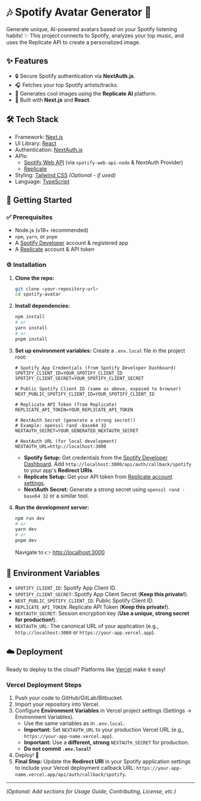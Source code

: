 # 🎶 Spotify Avatar Generator 🤖

Generate unique, AI-powered avatars based on your Spotify listening habits! ✨ This project connects to Spotify, analyzes your top music, and uses the Replicate API to create a personalized image.

## ✨ Features

*   🔒 Secure Spotify authentication via **NextAuth.js**.
*   🎧 Fetches your top Spotify artists/tracks.
*   🎨 Generates cool images using the **Replicate AI** platform.
*   🚀 Built with **Next.js** and **React**.

## 🛠️ Tech Stack

*   Framework: [Next.js](https://nextjs.org/)
*   UI Library: [React](https://reactjs.org/)
*   Authentication: [NextAuth.js](https://next-auth.js.org/)
*   APIs:
    *   [Spotify Web API](https://developer.spotify.com/documentation/web-api) (via `spotify-web-api-node` & NextAuth Provider)
    *   [Replicate](https://replicate.com/)
*   Styling: [Tailwind CSS](https://tailwindcss.com/) *(Optional - if used)*
*   Language: [TypeScript](https://www.typescriptlang.org/)

## 🚀 Getting Started

### ✅ Prerequisites

*   Node.js (v18+ recommended)
*   `npm`, `yarn`, or `pnpm`
*   A [Spotify Developer](https://developer.spotify.com/dashboard/) account & registered app
*   A [Replicate](https://replicate.com/account) account & API token

### ⚙️ Installation

1.  **Clone the repo:**
    ```bash
    git clone <your-repository-url>
    cd spotify-avatar
    ```

2.  **Install dependencies:**
    ```bash
    npm install
    # or
    yarn install
    # or
    pnpm install
    ```

3.  **Set up environment variables:**
    Create a `.env.local` file in the project root:

    ```env
    # Spotify App Credentials (from Spotify Developer Dashboard)
    SPOTIFY_CLIENT_ID=YOUR_SPOTIFY_CLIENT_ID
    SPOTIFY_CLIENT_SECRET=YOUR_SPOTIFY_CLIENT_SECRET

    # Public Spotify Client ID (same as above, exposed to browser)
    NEXT_PUBLIC_SPOTIFY_CLIENT_ID=YOUR_SPOTIFY_CLIENT_ID

    # Replicate API Token (from Replicate)
    REPLICATE_API_TOKEN=YOUR_REPLICATE_API_TOKEN

    # NextAuth Secret (generate a strong secret!)
    # Example: openssl rand -base64 32
    NEXTAUTH_SECRET=YOUR_GENERATED_NEXTAUTH_SECRET

    # NextAuth URL (for local development)
    NEXTAUTH_URL=http://localhost:3000
    ```

    *   **Spotify Setup:** Get credentials from the [Spotify Developer Dashboard](https://developer.spotify.com/dashboard/). Add `http://localhost:3000/api/auth/callback/spotify` to your app's **Redirect URIs**.
    *   **Replicate Setup:** Get your API token from [Replicate account settings](https://replicate.com/account).
    *   **NextAuth Secret:** Generate a strong secret using `openssl rand -base64 32` or a similar tool.

4.  **Run the development server:**
    ```bash
    npm run dev
    # or
    yarn dev
    # or
    pnpm dev
    ```
    Navigate to 👉 [http://localhost:3000](http://localhost:3000)

## 🔑 Environment Variables

*   `SPOTIFY_CLIENT_ID`: Spotify App Client ID.
*   `SPOTIFY_CLIENT_SECRET`: Spotify App Client Secret (**Keep this private!**).
*   `NEXT_PUBLIC_SPOTIFY_CLIENT_ID`: Public Spotify Client ID.
*   `REPLICATE_API_TOKEN`: Replicate API Token (**Keep this private!**).
*   `NEXTAUTH_SECRET`: Session encryption key (**Use a unique, strong secret for production!**).
*   `NEXTAUTH_URL`: The canonical URL of your application (e.g., `http://localhost:3000` or `https://your-app.vercel.app`).

## ☁️ Deployment

Ready to deploy to the cloud? Platforms like [Vercel](https://vercel.com/) make it easy!

### Vercel Deployment Steps

1.  Push your code to GitHub/GitLab/Bitbucket.
2.  Import your repository into Vercel.
3.  Configure **Environment Variables** in Vercel project settings (Settings -> Environment Variables).
    *   Use the same variables as in `.env.local`.
    *   **Important:** Set `NEXTAUTH_URL` to your production Vercel URL (e.g., `https://your-app-name.vercel.app`).
    *   **Important:** Use a **different, strong** `NEXTAUTH_SECRET` for production.
    *   **Do not commit `.env.local`!**
4.  Deploy! 🚀
5.  **Final Step:** Update the **Redirect URI** in your Spotify application settings to include your Vercel deployment callback URL: `https://your-app-name.vercel.app/api/auth/callback/spotify`.

---

*(Optional: Add sections for Usage Guide, Contributing, License, etc.)*

